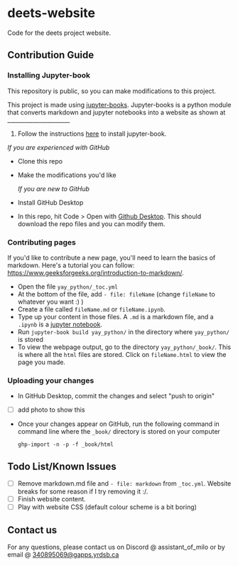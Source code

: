# deets-website
Code for the deets project website. 

## Contribution Guide
### Installing Jupyter-book
This repository is public, so you can make modifications to this project. 

This project is made using [jupyter-books](https://jupyterbook.org/en/stable/intro.html). Jupyter-books is a python module that converts markdown and jupyter notebooks into a website as shown at ______________________

1. Follow the instructions [here](https://jupyterbook.org/en/stable/start/overview.html) to install jupyter-book.

*If you are experienced with GitHub*

- Clone this repo
- Make the modifications you'd like

  *If you are new to GitHub*
- Install GitHub Desktop
- In this repo, hit Code > Open with [Github Desktop](https://desktop.github.com/). This should download the repo files and you can modify them.

### Contributing pages
If you'd like to contribute a new page, you'll need to learn the basics of markdown. Here's a tutorial you can follow: https://www.geeksforgeeks.org/introduction-to-markdown/.

- Open the file `yay_python/_toc.yml`
- At the bottom of the file, add `- file: fileName` (change `fileName` to whatever you want :) )
- Create a file called `fileName.md` or `fileName.ipynb`.
- Type up your content in those files. A `.md` is a markdown file, and a `.ipynb` is a [jupyter notebook](https://jupyter.org/).
- Run `jupyter-book build yay_python/` in the directory where `yay_python/` is stored
- To view the webpage output, go to the directory `yay_python/_book/`. This is where all the `html` files are stored. Click on `fileName.html` to view the page you made. 

### Uploading your changes
- In GitHub Desktop, commit the changes and select "push to origin"
- [ ] add photo to show this
- Once your changes appear on GitHub, run the following command in command line where the `_book/` directory is stored on your computer
  ```
  ghp-import -n -p -f _book/html
  ```

 
## Todo List/Known Issues
- [ ] Remove markdown.md file and `- file: markdown` from `_toc.yml`. Website breaks for some reason if I try removing it :/.
- [ ] Finish website content. 
- [ ] Play with website CSS (default colour scheme is a bit boring)

## Contact us
For any questions, please contact us on Discord @ assistant_of_milo or by email @ 340895069@gapps.yrdsb.ca
